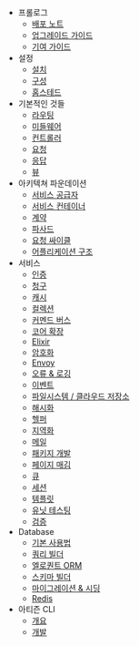 - 프롤로그
    - [배포 노트](/docs/{{version}}/releases)
    - [업그레이드 가이드](/docs/{{version}}/upgrade)
    - [기여 가이드](/docs/{{version}}/contributions)
- 설정
    - [설치](/docs/{{version}}/installation)
    - [구성](/docs/{{version}}/configuration)
    - [홈스테드](/docs/{{version}}/homestead)
- 기본적인 것들
    - [라우팅](/docs/{{version}}/routing)
    - [미들웨어](/docs/{{version}}/middleware)
    - [컨트롤러](/docs/{{version}}/controllers)
    - [요청](/docs/{{version}}/requests)
    - [응답](/docs/{{version}}/responses)
    - [뷰](/docs/{{version}}/views)
- 아키텍쳐 파운데이션
    - [서비스 공급자](/docs/{{version}}/providers)
    - [서비스 컨테이너](/docs/{{version}}/container)
    - [계약](/docs/{{version}}/contracts)
    - [파사드](/docs/{{version}}/facades)
    - [요청 싸이클](/docs/{{version}}/lifecycle)
    - [어플리케이션 구조](/docs/{{version}}/structure)
- 서비스
    - [인증](/docs/{{version}}/authentication)
    - [청구](/docs/{{version}}/billing)
    - [캐시](/docs/{{version}}/cache)
    - [컬렉션](/docs/{{version}}/collections)
    - [커멘드 버스](/docs/{{version}}/bus)
    - [코어 확장](/docs/{{version}}/extending)
    - [Elixir](/docs/{{version}}/elixir)
    - [암호화](/docs/{{version}}/encryption)
    - [Envoy](/docs/{{version}}/envoy)
    - [오류 & 로깅](/docs/{{version}}/errors)
    - [이벤트](/docs/{{version}}/events)
    - [파일시스템 / 클라우드 저장소](/docs/{{version}}/filesystem)
    - [해시화](/docs/{{version}}/hashing)
    - [헬퍼](/docs/{{version}}/helpers)
    - [지역화](/docs/{{version}}/localization)
    - [메일](/docs/{{version}}/mail)
    - [패키지 개발](/docs/{{version}}/packages)
    - [페이지 매김](/docs/{{version}}/pagination)
    - [큐](/docs/{{version}}/queues)
    - [세션](/docs/{{version}}/session)
    - [템플릿](/docs/{{version}}/templates)
    - [유닛 테스팅](/docs/{{version}}/testing)
    - [검증](/docs/{{version}}/validation)
- Database
    - [기본 사용법](/docs/{{version}}/database)
    - [쿼리 빌더](/docs/{{version}}/queries)
    - [엘로퀀트 ORM](/docs/{{version}}/eloquent)
    - [스키마 빌더](/docs/{{version}}/schema)
    - [마이그레이션 & 시딩](/docs/{{version}}/migrations)
    - [Redis](/docs/{{version}}/redis)
- 아티즌 CLI
    - [개요](/docs/{{version}}/artisan)
    - [개발](/docs/{{version}}/commands)
